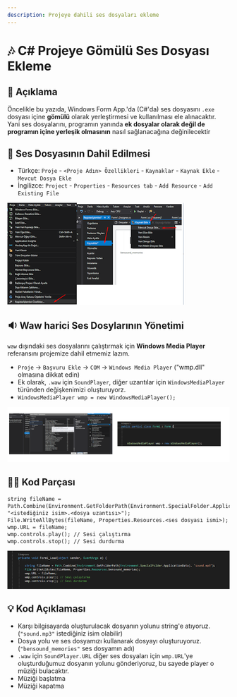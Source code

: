 ```yaml
---
description: Projeye dahili ses dosyaları ekleme
---
```


# 🎶 C\# Projeye Gömülü Ses Dosyası Ekleme

## 🗽 Açıklama

Öncelikle bu yazıda, Windows Form App.'da \(C\#'da\) ses dosyasını `.exe` dosyası içine **gömülü** olarak yerleştirmesi ve kullanılması ele alınacaktır. Yani ses dosyalarını, programın yanında **ek dosyalar olarak değil de programın içine yerleşik olmasının** nasıl sağlanacağına değinilecektir

## 📁 Ses Dosyasının Dahil Edilmesi

* Türkçe: `Proje` -  `<Proje Adın> Özellikleri` - `Kaynaklar` - `Kaynak Ekle` - `Mevcut Dosya Ekle`
* İngilizce:  `Project` - `Properties`  - `Resources tab` -  `Add Resource` -  `Add Existing File`

![](../../.gitbook/assets/image%20%285%29.png)



## 🔉 Waw harici Ses Dosylarının Yönetimi

`waw` dışındaki ses dosyalarını çalıştırmak için **Windows Media Player** referansını projemize dahil etmemiz lazım.

* `Proje` -&gt; `Başvuru Ekle` -&gt; `COM` -&gt; `Windows Media Player` \("wmp.dll" olmasına dikkat edin\)
* Ek olarak, `.waw` için `SoundPlayer`, diğer uzantılar için `WindowsMediaPlayer` türünden değişkenimizi oluşturuyorz.
* `WindowsMediaPlayer wmp = new WindowsMediaPlayer();`

![](../../.gitbook/assets/image%20%2862%29.png)

## 👨‍💻 Kod Parçası

```text
string fileName = Path.Combine(Environment.GetFolderPath(Environment.SpecialFolder.ApplicationData), "<istediğiniz isim>.<dosya uzantısı>");
File.WriteAllBytes(fileName, Properties.Resources.<ses dosyası ismi>);
wmp.URL = fileName;
wmp.controls.play(); // Sesi çalıştırma
wmp.controls.stop(); // Sesi durdurma
```

![](../../.gitbook/assets/image%20%2848%29.png)

## 💡 Kod Açıklaması

* Karşı bilgisayarda oluşturulacak dosyanın yolunu string'e atıyoruz. \(`"sound.mp3"` istediğiniz isim olabilir\)
* Dosya yolu ve ses dosyamızı kullanarak dosyayı oluşturuyoruz. \(`"bensound_memories"` ses dosyamın adı\)
* `.waw` için `SoundPlayer.URL` diğer ses dosyaları için `wmp.URL`'ye oluşturduğumuz dosyanın yolunu gönderiyoruz, bu sayede player o müziği bulacaktır.
* Müziği başlatma
* Müziği kapatma

